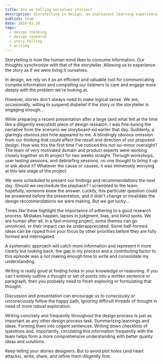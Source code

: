 ```yaml
---
title: Are we telling ourselves stories?
description: Storytelling in design, an unpleasant learning experience.
publish: true
date: 2024-02-28
tags:
  - design thinking
  - design research
  - story telling
  - writing
---
```


Storytelling is how the human mind likes to consume information. Our thoughts synchronize with that of the storyteller. Allowing us to experience the story as if we were living it ourselves.

In design, we rely on it as an efficient and valuable tool for communicating complex information and compelling our listeners to care and engage more deeply with the problem we're looking at.

However, stories don't always need to make logical sense. We are, occasionally, willing to suspend disbelief if the story _or_ the storyteller is engaging enough...

While preparing a recent presentation after a large (and what felt at the time like a diligently executed) piece of design research, I was fine-tuning the narrative from the scenario we storyboard-ed earlier that day. Suddenly, a glaringly obvious plot hole appeared to me. A blindingly obvious omission from our thinking that could affect the result and direction of our proposed design. How was this the first time I've noticed this not-so-minor oversight? The team of very motivated domain and product experts were working closely together on th project for two weeks straight. Through workshops, user testing sessions, and debriefing sessions, no one thought to bring it up or ask about it? Whatever the cause or causes, it was immensely worrying at this late stage of the project.

We were scheduled to present our findings and recommendations the next day. Should we reschedule the playback? I scrambled to the team; hopefully, someone knew the answer. Luckily, this particular question could be answered before the presentation, and it didn't change or invalidate the design recommendations we were making. But we got lucky...

Times like these highlight the importance of adhering to a good research process. Mistakes happen, lapses in judgment, bias, and blind spots. We are human after all. In a fast-moving project, some themes can go unnoticed, or their impact can be underappreciated. Some half-formed ideas can be ripped from your focus by other priorities before they are fully formed and interrogated.

A systematic approach will catch more information and represent it more clearly but looking back, the gap in my process and a contributing factor to this episode was a not making enough time to write and consolidate my understanding.

Writing is really good at finding holes in your knowledge or reasoning. If you can't entirely outline a thought or set of points into a written sentence or paragraph, then you probably need to finish exploring or formulating that thought.

Discussion and presentation can encourage us to consciously or unconsciously follow the happy path, ignoring difficult threads of thought in need of more robust exploration.

Writing concisely and frequently throughout the design process is just as important as any other design process task. Summarizing learnings and ideas. Forming them into cogent sentences. Writing down checklists of questions and, importantly, circulating this information frequently with the team helps form a more comprehensive understanding with better quality ideas and solutions.

Keep telling your stories designers. But to avoid plot holes (and heart attacks), write, share, and refine them diligently first.
